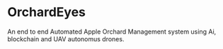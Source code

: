 # OrchardEyes
An end to end Automated Apple Orchard Management system using Ai, blockchain and UAV autonomus drones. 

